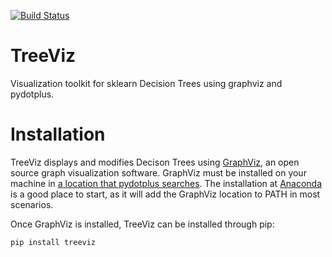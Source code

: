 [![Build Status](https://app.travis-ci.com/CaseCal/TreeViz.svg?branch=main)](https://app.travis-ci.com/CaseCal/TreeViz)

# TreeViz

Visualization toolkit for sklearn Decision Trees using graphviz and pydotplus.

# Installation

TreeViz displays and modifies Decison Trees using [GraphViz](https://www.graphviz.org/), an open source graph visualization software. GraphViz must be installed on your machine in [a location that pydotplus searches](https://pydotplus.readthedocs.io/reference.html#pydotplus.graphviz.find_graphviz). The installation at [Anaconda](https://anaconda.org/anaconda/graphviz#:~:text=anaconda%20%2F%20packages%20%2F%20graphviz%201,Open%20Source%20graph%20visualization%20software.) is a good place to start, as it will add the GraphViz location to PATH in most scenarios.

Once GraphViz is installed, TreeViz can be installed through pip:

```
pip install treeviz
```
